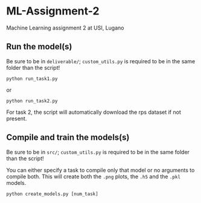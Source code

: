 # ML-Assignment-2
Machine Learning assignment 2 at USI, Lugano

## Run the model(s)

Be sure to be in `deliverable/`; `custom_utils.py` is required to be in the same folder than the script!

```console
python run_task1.py
```

or 

```console
python run_task2.py
```

For task 2, the script will automatically download the rps dataset if not present.


## Compile and train the models(s)

Be sure to be in `src/`; `custom_utils.py` is required to be in the same folder than the script!

You can either specify a task to compile only that model or no arguments to compile both. This will create both the `.png` plots, the `.h5` and the `.pkl` models.

```console
python create_models.py [num_task]
```
